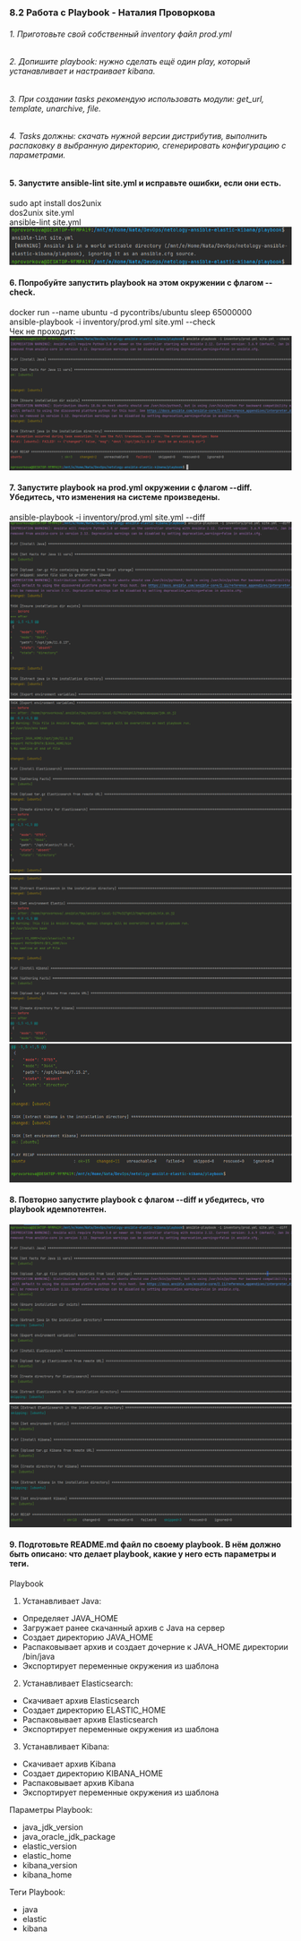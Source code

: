 ### 8.2 Работа с Playbook - Наталия Проворкова
###### 1. Приготовьте свой собственный inventory файл prod.yml
###### 2. Допишите playbook: нужно сделать ещё один play, который устанавливает и настраивает kibana.
###### 3. При создании tasks рекомендую использовать модули: get_url, template, unarchive, file.
###### 4. Tasks должны: скачать нужной версии дистрибутив, выполнить распаковку в выбранную директорию, сгенерировать конфигурацию с параметрами.
#### 5. Запустите ansible-lint site.yml и исправьте ошибки, если они есть.
sudo apt install dos2unix
<br>dos2unix site.yml
<br>ansible-lint site.yml
![5](imgs/ansible-lint.png)
#### 6. Попробуйте запустить playbook на этом окружении с флагом --check.
docker run --name ubuntu -d pycontribs/ubuntu sleep 65000000
<br>ansible-playbook -i inventory/prod.yml site.yml --check
<br>Чек не проходит:
![6_1](imgs/6_1.png)
#### 7. Запустите playbook на prod.yml окружении с флагом --diff. Убедитесь, что изменения на системе произведены.
ansible-playbook -i inventory/prod.yml site.yml --diff
![7_1](imgs/7_1.png)
![7_2](imgs/7_2.png)
![7_3](imgs/7_3.png)
![7_4](imgs/7_4.png)
#### 8. Повторно запустите playbook с флагом --diff и убедитесь, что playbook идемпотентен.
![8_1](imgs/8_1.png)
![8_2](imgs/8_2.png)
#### 9. Подготовьте README.md файл по своему playbook. В нём должно быть описано: что делает playbook, какие у него есть параметры и теги.
Playbook 
1. Устанавливает Java:
* Определяет JAVA_HOME
* Загружает ранее скачанный архив с Java на сервер
* Создает директорию JAVA_HOME
* Распаковывает архив и создает дочерние к JAVA_HOME директории /bin/java 
* Экспортирует переменные окружения из шаблона
2. Устанавливает Elasticsearch:
* Скачивает архив Elasticsearch
* Создает директорию ELASTIC_HOME
* Распаковывает архив Elasticsearch
* Экспортирует переменные окружения из шаблона
3. Устанавливает Kibana:
* Скачивает архив Kibana
* Создает директорию KIBANA_HOME
* Распаковывает архив Kibana
* Экспортирует переменные окружения из шаблона

Параметры Playbook:
* java_jdk_version
* java_oracle_jdk_package
* elastic_version
* elastic_home
* kibana_version
* kibana_home

Теги Playbook:
* java
* elastic
* kibana
